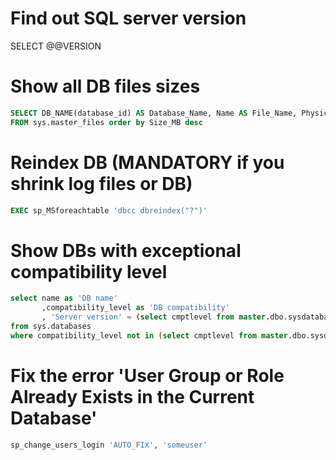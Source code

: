 # Find out SQL server version

SELECT @@VERSION

# Show all DB files sizes
```sql
SELECT DB_NAME(database_id) AS Database_Name, Name AS File_Name, Physical_Name AS Physical_Path, (size*8)/1024 Size_MB 
FROM sys.master_files order by Size_MB desc
```

# Reindex DB (MANDATORY if you shrink log files or DB)
```sql
EXEC sp_MSforeachtable 'dbcc dbreindex("?")'
```


# Show DBs with exceptional compatibility level
```sql
select name as 'DB name' 
       ,compatibility_level as 'DB compatibility'
       , 'Server version' = (select cmptlevel from master.dbo.sysdatabases where name = db_name() ) 
from sys.databases 
where compatibility_level not in (select cmptlevel from master.dbo.sysdatabases where name = db_name() )
```


# Fix the error 'User Group or Role Already Exists in the Current Database'

```sql
sp_change_users_login 'AUTO_FIX', 'someuser'
```
